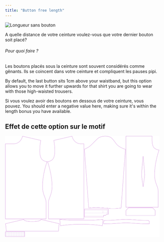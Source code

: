```yaml
---
title: "Button free length"
---
```


![Longueur sans bouton](./buttonfreelength.svg)

A quelle distance de votre ceinture voulez-vous que votre dernier bouton soit placé?

<Note>

###### Pour quoi faire ?

Les boutons placés sous la ceinture sont souvent considérés comme gênants.
Ils se coincent dans votre ceinture et compliquent les pauses pipi.

By default, the last button sits 1cm above your waistband,
but this option allows you to move it further upwards for that shirt you are going to wear with those high-waisted trousers.

Si vous voulez avoir des boutons en dessous de votre ceinture, vous pouvez. You should enter a negative value here,
making sure it's within the length bonus you have available.

</Note>

## Effet de cette option sur le motif

![Cette image montre l'effet de cette option en superposant plusieurs variantes qui ont une valeur différente pour cette option](simon_buttonfreelength_sample.svg "Effect of this option on the pattern")
